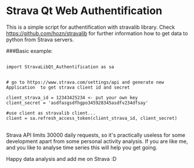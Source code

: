 # Strava Qt Web Authentification

This is a simple script for authentification with stravalib library. 
Check https://github.com/hozn/stravalib for further information how to 
get data to python from Strava servers.


###Basic example: 

<pre><code>
import StravaLibQt_Authentification as sa


# go to https://www.strava.com/settings/api and generate new Application  to get strava client id and secret

client_strava_id = 12343425234 <- put your own key
client_secret = 'asdfasgsdfhgpo345928345asdfv234dfsay'

#use client as stravalib client...
client = sa.refresh_access_token(client_strava_id, client_secret)
</code> </pre>

Strava API limits 30000 daily requests, so it's practically useless for some  development apart from some personal activity analysis.
If you are like me, and you like to analyse time series this will help you get going. 


Happy data analysis and add me on Strava :D  
